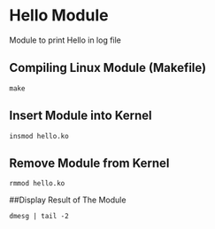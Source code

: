 # Hello Module
Module to print Hello in log file

## Compiling Linux Module (Makefile)
```
make
```


## Insert Module into Kernel
```
insmod hello.ko
```

## Remove Module from Kernel
```
rmmod hello.ko
```

##Display Result of The Module
```
dmesg | tail -2
```
